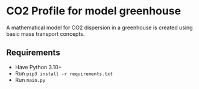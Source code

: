 # CO2 Profile for model greenhouse

A mathematical model for CO2 dispersion in a greenhouse is created using basic mass transport concepts. 

## Requirements
* Have Python 3.10+
* Run `pip3 install -r requirements.txt`
* Run `main.py`
